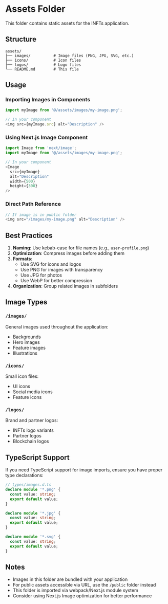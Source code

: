 # Assets Folder

This folder contains static assets for the INFTs application.

## Structure

```
assets/
├── images/          # Image files (PNG, JPG, SVG, etc.)
├── icons/           # Icon files
├── logos/           # Logo files
└── README.md        # This file
```

## Usage

### Importing Images in Components

```typescript
import myImage from '@/assets/images/my-image.png';

// In your component
<img src={myImage.src} alt="Description" />
```

### Using Next.js Image Component

```typescript
import Image from 'next/image';
import myImage from '@/assets/images/my-image.png';

// In your component
<Image 
  src={myImage} 
  alt="Description"
  width={500}
  height={300}
/>
```

### Direct Path Reference

```typescript
// If image is in public folder
<img src="/images/my-image.png" alt="Description" />
```

## Best Practices

1. **Naming**: Use kebab-case for file names (e.g., `user-profile.png`)
2. **Optimization**: Compress images before adding them
3. **Formats**: 
   - Use SVG for icons and logos
   - Use PNG for images with transparency
   - Use JPG for photos
   - Use WebP for better compression
4. **Organization**: Group related images in subfolders

## Image Types

### `/images/`
General images used throughout the application:
- Backgrounds
- Hero images
- Feature images
- Illustrations

### `/icons/`
Small icon files:
- UI icons
- Social media icons
- Feature icons

### `/logos/`
Brand and partner logos:
- INFTs logo variants
- Partner logos
- Blockchain logos

## TypeScript Support

If you need TypeScript support for image imports, ensure you have proper type declarations:

```typescript
// types/images.d.ts
declare module '*.png' {
  const value: string;
  export default value;
}

declare module '*.jpg' {
  const value: string;
  export default value;
}

declare module '*.svg' {
  const value: string;
  export default value;
}
```

## Notes

- Images in this folder are bundled with your application
- For public assets accessible via URL, use the `/public` folder instead
- This folder is imported via webpack/Next.js module system
- Consider using Next.js Image optimization for better performance

